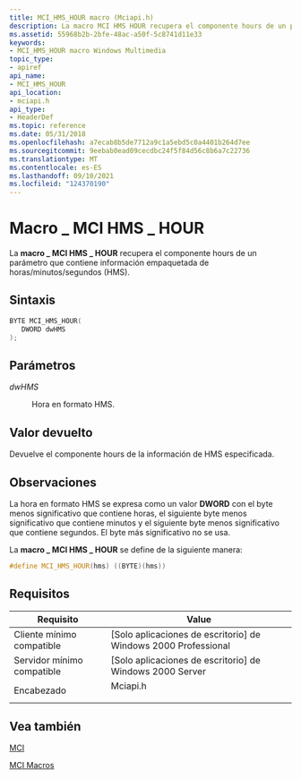 ```yaml
---
title: MCI_HMS_HOUR macro (Mciapi.h)
description: La macro MCI HMS HOUR recupera el componente hours de un parámetro que contiene información empaquetada \_ \_ de horas/minutos/segundos (HMS).
ms.assetid: 55968b2b-2bfe-48ac-a50f-5c8741d11e33
keywords:
- MCI_HMS_HOUR macro Windows Multimedia
topic_type:
- apiref
api_name:
- MCI_HMS_HOUR
api_location:
- mciapi.h
api_type:
- HeaderDef
ms.topic: reference
ms.date: 05/31/2018
ms.openlocfilehash: a7ecab8b5de7712a9c1a5ebd5c0a4401b264d7ee
ms.sourcegitcommit: 9eebab0ead09cecdbc24f5f84d56c8b6a7c22736
ms.translationtype: MT
ms.contentlocale: es-ES
ms.lasthandoff: 09/10/2021
ms.locfileid: "124370190"
---
```

# <a name="mci_hms_hour-macro"></a>Macro \_ MCI HMS \_ HOUR

La **macro \_ MCI HMS \_ HOUR** recupera el componente hours de un parámetro que contiene información empaquetada de horas/minutos/segundos (HMS).

## <a name="syntax"></a>Sintaxis


```C++
BYTE MCI_HMS_HOUR(
   DWORD dwHMS
);
```



## <a name="parameters"></a>Parámetros

<dl> <dt>

*dwHMS* 
</dt> <dd>

Hora en formato HMS.

</dd> </dl>

## <a name="return-value"></a>Valor devuelto

Devuelve el componente hours de la información de HMS especificada.

## <a name="remarks"></a>Observaciones

La hora en formato HMS se expresa como un valor **DWORD** con el byte menos significativo que contiene horas, el siguiente byte menos significativo que contiene minutos y el siguiente byte menos significativo que contiene segundos. El byte más significativo no se usa.

La **macro \_ MCI HMS \_ HOUR** se define de la siguiente manera:


```C++
#define MCI_HMS_HOUR(hms) ((BYTE)(hms)) 
```



## <a name="requirements"></a>Requisitos



| Requisito | Value |
|-------------------------------------|-------------------------------------------------------------------------------------|
| Cliente mínimo compatible<br/> | \[Solo aplicaciones de escritorio\] de Windows 2000 Professional<br/>                          |
| Servidor mínimo compatible<br/> | \[Solo aplicaciones de escritorio\] de Windows 2000 Server<br/>                                |
| Encabezado<br/>                   | <dl> <dt>Mciapi.h</dt> </dl> |



## <a name="see-also"></a>Vea también

<dl> <dt>

[MCI](mci.md)
</dt> <dt>

[MCI Macros](mci-macros.md)
</dt> </dl>

 

 






